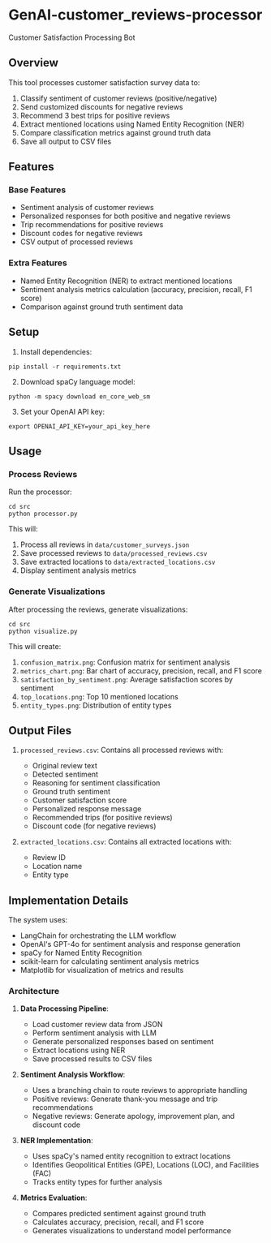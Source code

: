 # GenAI-customer_reviews-processor
Customer Satisfaction Processing Bot

## Overview
This tool processes customer satisfaction survey data to:
1. Classify sentiment of customer reviews (positive/negative)
2. Send customized discounts for negative reviews
3. Recommend 3 best trips for positive reviews
4. Extract mentioned locations using Named Entity Recognition (NER)
5. Compare classification metrics against ground truth data
6. Save all output to CSV files

## Features

### Base Features
- Sentiment analysis of customer reviews
- Personalized responses for both positive and negative reviews
- Trip recommendations for positive reviews
- Discount codes for negative reviews
- CSV output of processed reviews

### Extra Features
- Named Entity Recognition (NER) to extract mentioned locations
- Sentiment analysis metrics calculation (accuracy, precision, recall, F1 score)
- Comparison against ground truth sentiment data

## Setup

1. Install dependencies:
```
pip install -r requirements.txt
```

2. Download spaCy language model:
```
python -m spacy download en_core_web_sm
```

3. Set your OpenAI API key:
```
export OPENAI_API_KEY=your_api_key_here
```

## Usage

### Process Reviews

Run the processor:
```
cd src
python processor.py
```

This will:
1. Process all reviews in `data/customer_surveys.json`
2. Save processed reviews to `data/processed_reviews.csv`
3. Save extracted locations to `data/extracted_locations.csv`
4. Display sentiment analysis metrics

### Generate Visualizations

After processing the reviews, generate visualizations:
```
cd src
python visualize.py
```

This will create:
1. `confusion_matrix.png`: Confusion matrix for sentiment analysis
2. `metrics_chart.png`: Bar chart of accuracy, precision, recall, and F1 score
3. `satisfaction_by_sentiment.png`: Average satisfaction scores by sentiment
4. `top_locations.png`: Top 10 mentioned locations
5. `entity_types.png`: Distribution of entity types

## Output Files

1. `processed_reviews.csv`: Contains all processed reviews with:
   - Original review text
   - Detected sentiment
   - Reasoning for sentiment classification
   - Ground truth sentiment
   - Customer satisfaction score
   - Personalized response message
   - Recommended trips (for positive reviews)
   - Discount code (for negative reviews)

2. `extracted_locations.csv`: Contains all extracted locations with:
   - Review ID
   - Location name
   - Entity type

## Implementation Details

The system uses:
- LangChain for orchestrating the LLM workflow
- OpenAI's GPT-4o for sentiment analysis and response generation
- spaCy for Named Entity Recognition
- scikit-learn for calculating sentiment analysis metrics
- Matplotlib for visualization of metrics and results

### Architecture

1. **Data Processing Pipeline**:
   - Load customer review data from JSON
   - Perform sentiment analysis with LLM
   - Generate personalized responses based on sentiment
   - Extract locations using NER
   - Save processed results to CSV files

2. **Sentiment Analysis Workflow**:
   - Uses a branching chain to route reviews to appropriate handling
   - Positive reviews: Generate thank-you message and trip recommendations
   - Negative reviews: Generate apology, improvement plan, and discount code

3. **NER Implementation**:
   - Uses spaCy's named entity recognition to extract locations
   - Identifies Geopolitical Entities (GPE), Locations (LOC), and Facilities (FAC)
   - Tracks entity types for further analysis

4. **Metrics Evaluation**:
   - Compares predicted sentiment against ground truth
   - Calculates accuracy, precision, recall, and F1 score
   - Generates visualizations to understand model performance
